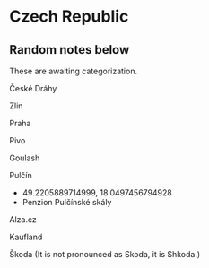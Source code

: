 # Czech Republic

## Random notes below

These are awaiting categorization.

České Dráhy

Zlin

Praha

Pivo

Goulash

Pulčín
- 49.2205889714999, 18.0497456794928
- Penzion Pulčínské skály

Alza.cz

Kaufland

Škoda (It is not pronounced as Skoda, it is Shkoda.)